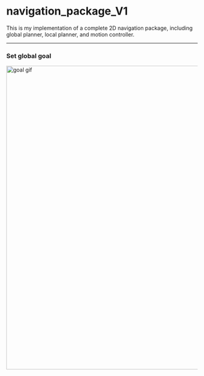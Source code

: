 # navigation_package_V1
This is my implementation of a complete 2D navigation package, including global planner, local planner, and motion controller.



----
### Set global goal
<a id="search" href="https://drive.google.com/file/d/1Soc4JA2UyPsnYt0MG6O1eVyg_gF9u_bq/view?usp=sharing">
    <img src="https://drive.google.com/file/d/1Soc4JA2UyPsnYt0MG6O1eVyg_gF9u_bq/view?usp=sharing" alt="goal gif" title="set goal" width="800"/>
</a>

<!--img src="https://drive.google.com/file/d/1Soc4JA2UyPsnYt0MG6O1eVyg_gF9u_bq/view?usp=sharing" alt="goal gif" title="set goal" width="700"/-->









